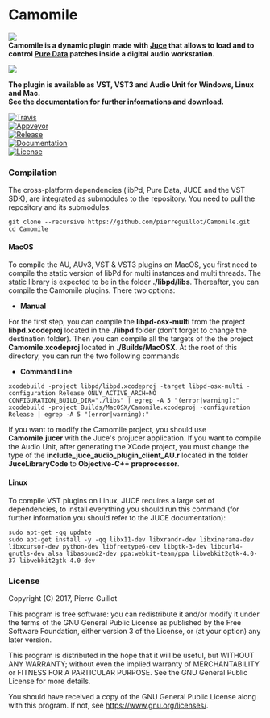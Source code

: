 # Camomile
![](https://cloud.githubusercontent.com/assets/1409918/13611206/9433a744-e561-11e5-8b30-7def4dd19cdd.png)  
**Camomile is a dynamic plugin made with [Juce](http://www.juce.com) that allows to load and to control [Pure Data](http://msp.ucsd.edu/software.html) patches inside a digital audio workstation.**

![](https://cloud.githubusercontent.com/assets/1409918/13610631/ebdacae8-e55e-11e5-903c-fb3ad342adb8.png)

**The plugin is available as VST, VST3 and Audio Unit for Windows, Linux and Mac.**  
**See the documentation for further informations and download.**


[![Travis](https://img.shields.io/travis/pierreguillot/Camomile.svg?label=travis)](https://travis-ci.org/pierreguillot/Camomile)  
[![Appveyor](https://img.shields.io/appveyor/ci/pierreguillot/Camomile.svg?label=appveyor)](https://ci.appveyor.com/project/pierreguillot/camomile/history)  
[![Release](https://img.shields.io/github/release/pierreguillot/Camomile.svg)](https://github.com/pierreguillot/Camomile/releases/latest)  
[![Documentation](https://img.shields.io/badge/wiki-documentation-blue.svg)](https://github.com/pierreguillot/Camomile/wiki)  
[![License](https://img.shields.io/badge/License-GPL--v3-blue.svg)](https://github.com/pierreguillot/Camomile/blob/master/LICENSE)


### Compilation
The cross-platform dependencies (libPd, Pure Data, JUCE and the VST SDK), are integrated as submodules to the repository. You need to pull the repository and its submodules:

```
git clone --recursive https://github.com/pierreguillot/Camomile.git  
cd Camomile
```

#### MacOS
To compile the AU, AUv3, VST & VST3 plugins on MacOS, you first need to compile the static version of libPd for multi instances and multi threads. The static library is expected to be in the folder **./libpd/libs**.  Thereafter, you can compile the Camomile plugins. There two options:
- **Manual**  

For the first step, you can compile the **libpd-osx-multi** from the project **libpd.xcodeproj** located in the **./libpd** folder (don't forget to change the destination folder). Then you can compile all the targets of the the project **Camomile.xcodeproj** located in **./Builds/MacOSX**.
 At the root of this directory, you can run the two following commands

- **Command Line**

```
xcodebuild -project libpd/libpd.xcodeproj -target libpd-osx-multi -configuration Release ONLY_ACTIVE_ARCH=NO CONFIGURATION_BUILD_DIR="./libs" | egrep -A 5 "(error|warning):"
xcodebuild -project Builds/MacOSX/Camomile.xcodeproj -configuration Release | egrep -A 5 "(error|warning):"
```

If you want to modify the Camomile project, you should use **Camomile.jucer** with the Juce's projucer application. If you want to compile the Audio Unit, after generating the XCode project, you must change the type of the **include_juce_audio_plugin_client_AU.r** located in the folder **JuceLibraryCode** to **Objective-C++ preprocessor**.

#### Linux
To compile VST plugins on Linux, JUCE requires a large set of dependencies, to install everything you should run this command (for further information you should refer to the JUCE documentation):
```
sudo apt-get -qq update
sudo apt-get install -y -qq libx11-dev libxrandr-dev libxinerama-dev libxcursor-dev python-dev libfreetype6-dev libgtk-3-dev libcurl4-gnutls-dev alsa libasound2-dev ppa:webkit-team/ppa libwebkit2gtk-4.0-37 libwebkit2gtk-4.0-dev
```

### License

Copyright (C) 2017, Pierre Guillot

This program is free software: you can redistribute it and/or modify
it under the terms of the GNU General Public License as published by
the Free Software Foundation, either version 3 of the License, or
(at your option) any later version.

This program is distributed in the hope that it will be useful,
but WITHOUT ANY WARRANTY; without even the implied warranty of
MERCHANTABILITY or FITNESS FOR A PARTICULAR PURPOSE.  See the
GNU General Public License for more details.

You should have received a copy of the GNU General Public License
along with this program.  If not, see <https://www.gnu.org/licenses/>.
